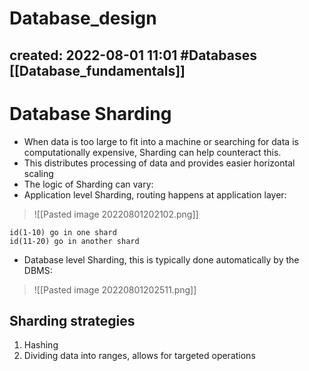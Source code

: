 # Database_design
created: 2022-08-01 11:01
#Databases [[Database_fundamentals]]
---

# Database Sharding
- When data is too large to fit into a machine or searching for data is computationally expensive, Sharding can help counteract this.
- This distributes processing of data and provides easier horizontal scaling
- The logic of Sharding can vary:
- Application level Sharding, routing happens at application layer:

> ![[Pasted image 20220801202102.png]]

```ad-example
id(1-10) go in one shard 
id(11-20) go in another shard
```

- Database level Sharding, this is typically done automatically by the DBMS:

> ![[Pasted image 20220801202511.png]]

## Sharding strategies 
1. Hashing 
2. Dividing data into ranges, allows for targeted operations